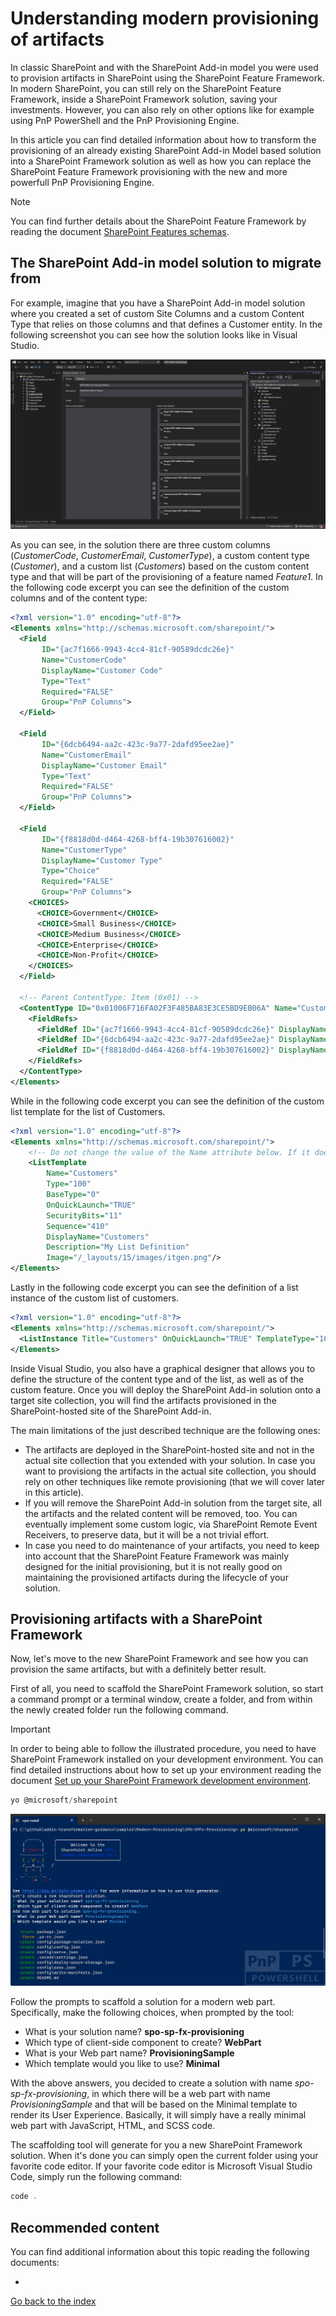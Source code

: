 # Understanding modern provisioning of artifacts

In classic SharePoint and with the SharePoint Add-in model you were used to provision artifacts in SharePoint using the SharePoint Feature Framework. In modern SharePoint, you can still rely on the SharePoint Feature Framework, inside a SharePoint Framework solution, saving your investments. However, you can also rely on other options like for example using PnP PowerShell and the PnP Provisioning Engine. 

In this article you can find detailed information about how to transform the provisioning of an already existing SharePoint Add-in Model based solution into a SharePoint Framework solution as well as how you can replace the SharePoint Feature Framework provisioning with the new and more powerfull PnP Provisioning Engine.

> [!NOTE]
> You can find further details about the SharePoint Feature Framework by reading the document [SharePoint Features schemas](https://learn.microsoft.com/en-us/sharepoint/dev/schema/sharepoint-features-schemas).

## The SharePoint Add-in model solution to migrate from
For example, imagine that you have a SharePoint Add-in model solution where you created a set of custom Site Columns and a custom Content Type that relies on those columns and that defines a Customer entity. In the following screenshot you can see how the solution looks like in Visual Studio.

![The outline of a SharePoint Add-in Model solution in Visual Studio. On the left, there is the Packaging Explorer to see what will be included in the deployment package. In the middle of the screen, there is the outline of a feature that will be provisioned onto the target site. On the right, there is the outline of the solution with three custom columns, one custom content type, and a custom list definition.](./assets/Modern-Provisioning/Modern-Provisioning-vs-addin-outline.png)

As you can see, in the solution there are three custom columns (*CustomerCode*, *CustomerEmail*, *CustomerType*), a custom content type (*Customer*), and a custom list (*Customers*) based on the custom content type and that will be part of the provisioning of a feature named *Feature1*.
In the following code excerpt you can see the definition of the custom columns and of the content type:

```XML
<?xml version="1.0" encoding="utf-8"?>
<Elements xmlns="http://schemas.microsoft.com/sharepoint/">  
  <Field
       ID="{ac7f1666-9943-4cc4-81cf-90589dcdc26e}"
       Name="CustomerCode"
       DisplayName="Customer Code"
       Type="Text"
       Required="FALSE"
       Group="PnP Columns">
  </Field>

  <Field
       ID="{6dcb6494-aa2c-423c-9a77-2dafd95ee2ae}"
       Name="CustomerEmail"
       DisplayName="Customer Email"
       Type="Text"
       Required="FALSE"
       Group="PnP Columns">
  </Field>

  <Field
       ID="{f8818d0d-d464-4268-bff4-19b307616002}"
       Name="CustomerType"
       DisplayName="Customer Type"
       Type="Choice"
       Required="FALSE"
       Group="PnP Columns">
    <CHOICES>
      <CHOICE>Government</CHOICE>
      <CHOICE>Small Business</CHOICE>
      <CHOICE>Medium Business</CHOICE>
      <CHOICE>Enterprise</CHOICE>
      <CHOICE>Non-Profit</CHOICE>
    </CHOICES>
  </Field>

  <!-- Parent ContentType: Item (0x01) -->
  <ContentType ID="0x01006F716FA02F3F485BA83E3CE5BD9EB06A" Name="Customer" Group="PnP Content Types" Description="Custom content type to define a Customer item" Inherits="TRUE" Version="0">
    <FieldRefs>
      <FieldRef ID="{ac7f1666-9943-4cc4-81cf-90589dcdc26e}" DisplayName="Customer Code" Required="TRUE" Name="CustomerCode" />
      <FieldRef ID="{6dcb6494-aa2c-423c-9a77-2dafd95ee2ae}" DisplayName="Customer Email" Required="FALSE" Name="CustomerEmail" />
      <FieldRef ID="{f8818d0d-d464-4268-bff4-19b307616002}" DisplayName="Customer Type" Required="TRUE" Name="CustomerType" />
    </FieldRefs>
  </ContentType>
</Elements>
```

While in the following code excerpt you can see the definition of the custom list template for the list of Customers.

```XML
<?xml version="1.0" encoding="utf-8"?>
<Elements xmlns="http://schemas.microsoft.com/sharepoint/">
    <!-- Do not change the value of the Name attribute below. If it does not match the folder name of the List project item, an error will occur when the project is run. -->
    <ListTemplate
        Name="Customers"
        Type="100"
        BaseType="0"
        OnQuickLaunch="TRUE"
        SecurityBits="11"
        Sequence="410"
        DisplayName="Customers"
        Description="My List Definition"
        Image="/_layouts/15/images/itgen.png"/>
</Elements>
```

Lastly in the following code excerpt you can see the definition of a list instance of the custom list of customers.

```XML
<?xml version="1.0" encoding="utf-8"?>
<Elements xmlns="http://schemas.microsoft.com/sharepoint/">
  <ListInstance Title="Customers" OnQuickLaunch="TRUE" TemplateType="100" Url="Lists/Customers" Description="List of Customers"></ListInstance>
</Elements>
```

Inside Visual Studio, you also have a graphical designer that allows you to define the structure of the content type and of the list, as well as of the custom feature. 
Once you will deploy the SharePoint Add-in solution onto a target site collection, you will find the artifacts provisioned in the SharePoint-hosted site of the SharePoint Add-in.

The main limitations of the just described technique are the following ones:
* The artifacts are deployed in the SharePoint-hosted site and not in the actual site collection that you extended with your solution. In case you want to provisiong the artifacts in the actual site collection, you should rely on other techniques like remote provisioning (that we will cover later in this article).
* If you will remove the SharePoint Add-in solution from the target site, all the artifacts and the related content will be removed, too. You can eventually implement some custom logic, via SharePoint Remote Event Receivers, to preserve data, but it will be a not trivial effort.
* In case you need to do maintenance of your artifacts, you need to keep into account that the SharePoint Feature Framework was mainly designed for the initial provisioning, but it is not really good on maintaining the provisioned artifacts during the lifecycle of your solution.

## Provisioning artifacts with a SharePoint Framework
Now, let's move to the new SharePoint Framework and see how you can provision the same artifacts, but with a definitely better result.

First of all, you need to scaffold the SharePoint Framework solution, so start a command prompt or a terminal window, create a folder, and from within the newly created folder run the following command.

> [!IMPORTANT]
> In order to being able to follow the illustrated procedure, you need to have SharePoint Framework installed on your development environment. You can find detailed instructions about how to set up your environment reading the document [Set up your SharePoint Framework development environment](https://learn.microsoft.com/en-us/sharepoint/dev/spfx/set-up-your-development-environment).


```PowerShell
yo @microsoft/sharepoint
```

![The UI of the scaffolding tool in a PowerShell window, while creating a new project for a SharePoint Framework modern web part.](./assets/Modern-Provisioning/Modern-Provisioning-yo-console.png)

Follow the prompts to scaffold a solution for a modern web part. Specifically, make the following choices, when prompted by the tool:
* What is your solution name? **spo-sp-fx-provisioning**
* Which type of client-side component to create? **WebPart**
* What is your Web part name? **ProvisioningSample**
* Which template would you like to use? **Minimal**

With the above answers, you decided to create a solution with name *spo-sp-fx-provisioning*, in which there will be a web part with name *ProvisioningSample* and that will be based on the Minimal template to render its User Experience. Basically, it will simply have a really minimal web part with JavaScript, HTML, and SCSS code.

The scaffolding tool will generate for you a new SharePoint Framework solution. When it's done you can simply open the current folder using your favorite code editor. If your favorite code editor is Microsoft Visual Studio Code, simply run the following command:

```PowerShell
code .
```



## Recommended content 
You can find additional information about this topic reading the following documents:
* []()


[Go back to the index](./Readme.md)
